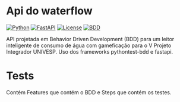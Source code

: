 # Api do waterflow
[![Python](https://img.shields.io/badge/Python-3.10+-blue.svg)](https://www.python.org/downloads/)
[![FastAPI](https://img.shields.io/badge/FastAPI-0.97.0+-green.svg)](https://fastapi.tiangolo.com/)
[![License](https://img.shields.io/badge/License-MIT-yellow.svg)](https://opensource.org/licenses/MIT)
[![BDD](https://img.shields.io/badge/BDD-Pytest--BDD-orange.svg)](https://pytest-bdd.readthedocs.io/)

API projetada em Behavior Driven Development (BDD) para um leitor inteligente de consumo de água com gameficação para o V Projeto Integrador UNIVESP.
Uso dos frameworks pythontest-bdd e fastapi.
# Tests
Contém Features que contém o BDD e Steps que contém os testes.


